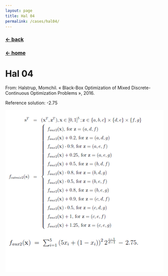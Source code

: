 ```yaml
---
layout: page
title: Hal 04
permalink: /cases/hal04/
---
```

### [← back](/cases/)
### [← home](/index/)


# Hal 04
From: Halstrup, Momchil. « Black-Box Optimization of Mixed Discrete-Continuous Optimization Problems », 2016. 

Reference solution: -2.75

<img align="left" src="https://raw.githubusercontent.com/mixed-optimization-benchmark/mixed-optimization-benchmark.github.io/master/Cas%20test/Hal_4.PNG" >
